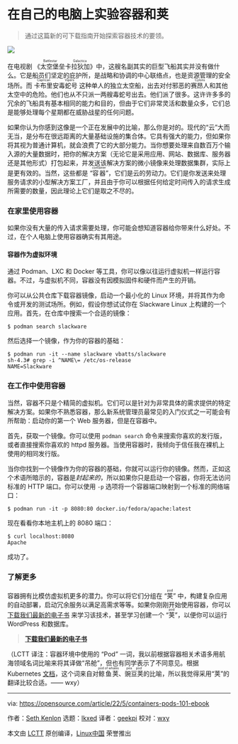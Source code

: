 [#]: subject: "Experiment with containers and pods on your own computer"
[#]: via: "https://opensource.com/article/22/5/containers-pods-101-ebook"
[#]: author: "Seth Kenlon https://opensource.com/users/seth"
[#]: collector: "lkxed"
[#]: translator: "geekpi"
[#]: reviewer: "wxy"
[#]: publisher: "wxy"
[#]: url: "https://linux.cn/article-14591-1.html"

在自己的电脑上实验容器和荚
======

> 通过这篇新的可下载指南开始探索容器技术的要领。

![](https://img.linux.net.cn/data/attachment/album/202205/14/102808n8u3pkff174431v7.jpg)

在电视剧 《<ruby>太空堡垒卡拉狄加<rt>Battlestar Galactica</rt></ruby>》中，这艘名副其实的巨型飞船其实并没有做什么。它是船员们坚定的庇护所，是战略和协调的中心联络点，也是资源管理的安全场所。而 <ruby>卡布里安毒蛇号<rt>Caprican Vipers</rt></ruby> 这种单人的独立太空船，出去对付邪恶的<ruby>赛昂人<rt>Cylons</rt></ruby>和其他太空中的危险。他们也从不只派一两艘毒蛇号出去。他们派了很多。这许许多多的冗余的飞船具有基本相同的能力和目的，但由于它们非常灵活和数量众多，它们总是能够处理每个星期都在威胁战星的任何问题。

如果你认为你感到这像是一个正在发展中的比喻，那么你是对的。现代的“云”大而无当，是分布在很远距离的大量基础设施的集合体。它具有强大的能力，但如果你将其视为普通计算机，就会浪费了它的大部分能力。当你想要处理来自数百万个输入源的大量数据时，把你的解决方案（无论它是采用应用、网站、数据库、服务器还是其他形式）打包起来，并发送该解决方案的微小镜像来处理数据集群，实际上是更有效的。当然，这些都是 “<ruby>容器<rt>container</rt></ruby>”，它们是云的劳动力。它们是你发送来处理服务请求的小型解决方案工厂，并且由于你可以根据任何给定时间传入的请求生成所需要的数量，因此理论上它们是取之不尽的。

### 在家里使用容器

如果你没有大量的传入请求需要处理，你可能会想知道容器给你带来什么好处。不过，在个人电脑上使用容器确实有其用途。

#### 容器作为虚拟环境

通过 Podman、LXC 和 Docker 等工具，你可以像以往运行虚拟机一样运行容器。不过，与虚拟机不同，容器没有因模拟固件和硬件而产生的开销。

你可以从公共仓库下载容器镜像，启动一个最小化的 Linux 环境，并将其作为命令或开发的测试场所。例如，假设你想试试你在 Slackware Linux 上构建的一个应用。首先，在仓库中搜索一个合适的镜像：

```
$ podman search slackware
```

然后选择一个镜像，作为你的容器的基础：

```
$ podman run -it --name slackware vbatts/slackware
sh-4.3# grep -i ^NAME\= /etc/os-release
NAME=Slackware
```

### 在工作中使用容器

当然，容器不只是个精简的虚拟机。它们可以是针对为非常具体的需求提供的特定解决方案。如果你不熟悉容器，那么新系统管理员最常见的入门仪式之一可能会有所帮助：启动你的第一个 Web 服务器，但是在容器中。

首先，获取一个镜像。你可以使用 `podman search` 命令来搜索你喜欢的发行版，或者直接搜索你喜欢的 httpd 服务器。当使用容器时，我倾向于信任我在裸机上使用的相同发行版。

当你你找到一个镜像作为你的容器的基础，你就可以运行你的镜像。然而，正如这个术语所暗示的，容器是*封起来的*，所以如果你只是启动一个容器，你将无法访问标准的 HTTP 端口。你可以使用 `-p` 选项将一个容器端口映射到一个标准的网络端口：

```
$ podman run -it -p 8080:80 docker.io/fedora/apache:latest
```

现在看看你本地主机上的 8080 端口：

```
$ curl localhost:8080
Apache
```

成功了。

### 了解更多

容器拥有比模仿虚拟机更多的潜力。你可以将它们分组在 “<ruby>荚<rt>pod<rt></ruby>” 中，构建复杂应用的自动部署，启动冗余服务以满足高需求等等。如果你刚刚开始使用容器，你可以 [下载我们最新的电子书][2] 来学习该技术，甚至学习创建一个 “<ruby>荚<rt>pod<rt></ruby>”，以便你可以运行 WordPress 和数据库。

> **[下载我们最新的电子书][2]**

（LCTT 译注：容器环境中使用的 “Pod” 一词，我以前根据容器相关术语多用航海领域名词比喻来将其译做“吊舱”，但也有同学表示了不同意见。根据 Kubernetes [文档][3]，这个词来自对<ruby>鲸鱼荚<rt>pod of whales</rt></ruby>、<ruby>豌豆荚<rt>pea pod</rt></ruby>的比喻，所以我觉得采用“荚”的翻译比较合适。—— wxy）

--------------------------------------------------------------------------------

via: https://opensource.com/article/22/5/containers-pods-101-ebook

作者：[Seth Kenlon][a]
选题：[lkxed][b]
译者：[geekpi](https://github.com/geekpi)
校对：[wxy](https://github.com/wxy)

本文由 [LCTT](https://github.com/LCTT/TranslateProject) 原创编译，[Linux中国](https://linux.cn/) 荣誉推出

[a]: https://opensource.com/users/seth
[b]: https://github.com/lkxed
[1]: https://opensource.com/sites/default/files/lead-images/tips_map_guide_ebook_help_troubleshooting_lightbulb_520.png
[2]: https://opensource.com/downloads/containers-pods-101-ebook
[3]: https://kubernetes.io/docs/concepts/workloads/pods/#:~:text=A%20Pod%20\(as%20in%20a,run%20in%20a%20shared%20context.